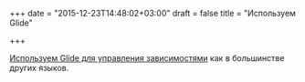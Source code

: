 +++
date = "2015-12-23T14:48:02+03:00"
draft = false
title = "Используем Glide"

+++

<p><a href="https://blog.gopheracademy.com/advent-2015/glide/">Используем Glide для управления зависимостями</a> как в большинстве других языков.</p>

